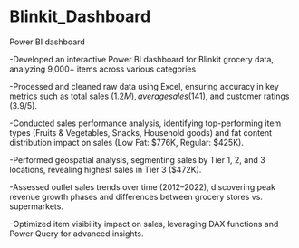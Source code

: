 # Blinkit_Dashboard
Power BI dashboard

-Developed an interactive Power BI dashboard for Blinkit grocery data, analyzing 9,000+ items across various categories

-Processed and cleaned raw data using Excel, ensuring accuracy in key metrics such as total sales ($1.2M), average sales ($141), and customer ratings (3.9/5).

-Conducted sales performance analysis, identifying top-performing item types (Fruits & Vegetables, Snacks, Household goods) and fat content distribution impact on sales (Low Fat: $776K, Regular: $425K).

-Performed geospatial analysis, segmenting sales by Tier 1, 2, and 3 locations, revealing highest sales in Tier 3 ($472K).

-Assessed outlet sales trends over time (2012–2022), discovering peak revenue growth phases and differences between grocery stores vs. supermarkets.

-Optimized item visibility impact on sales, leveraging DAX functions and Power Query for advanced insights.
